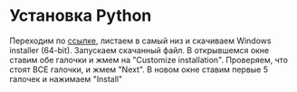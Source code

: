# Установка Python
Переходим по [ссылке](https://www.python.org/downloads/release/python-3110), листаем в самый низ и скачиваем Windows installer (64-bit).
Запускаем скачанный файл. В открывшемся окне ставим обе галочки и жмем на "Customize installation".
Проверяем, что стоят ВСЕ галочки, и жмем "Next". В новом окне ставим первые 5 галочек и нажимаем "Install"
